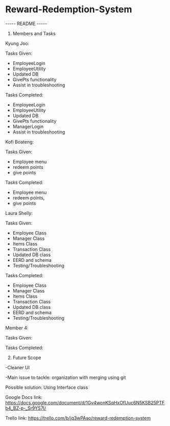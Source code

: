 # Reward-Redemption-System
----- README -----

1. Members and Tasks

Kyung Joo: 

Tasks Given: 
- EmployeeLogin
- EmployeeUtility
- Updated DB
- GivePts functionality
- Assist in troubleshooting

Tasks Completed:
- EmployeeLogin
- EmployeeUtility
- Updated DB
- GivePts functionality
- ManagerLogin
- Assist in troubleshooting

Kofi Boateng: 

Tasks Given: 
- Employee menu
- redeem points
- give points

Tasks Completed: 
- Employee menu
- redeem points,
- give points

Laura Shelly: 

Tasks Given:
- Employee Class
- Manager Class
- Items Class
- Transaction Class
- Updated DB class
- EERD and schema
- Testing/Troubleshooting

Tasks Completed:
- Employee Class
- Manager Class
- Items Class
- Transaction Class
- Updated DB class
- EERD and schema
- Testing/Troubleshooting

Member 4: 

Tasks Given:

Tasks Completed:


2. Future Scope

-Cleaner UI

-Main issue to tackle: organization with merging using git

  Possible solution: Using Interface class


Google Docs link: https://docs.google.com/document/d/1Gv4wonKSqHxOfUuc6N5KSB25PTFb4_BZ-p-_Sr9YS7I/

Trello link: https://trello.com/b/jq3wPAso/reward-redemption-system



